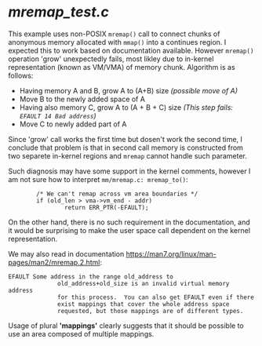 # _mremap_test.c_

This example uses non-POSIX `mremap()` call to connect chunks of anonymous memory allocated with `mmap()` into a continues region. I expected this to work based on documentation available. However `mremap()` operation 'grow' unexpectedly fails, most likley due to in-kernel representation (known as VM/VMA) of memory chunk.
Algorithm is as follows:
- Having memory A and B, grow A to (A+B) size _(possible move of A)_
- Move B to the newly added space of A
- Having also memory C, grow A to (A + B + C) size _(This step fails: `EFAULT 14 Bad address`)_
- Move C to newly added part of A

Since 'grow' call works the first time but dosen't work the second time, I conclude that problem is that in second call memory is constructed from two separete in-kernel regions and `mremap` cannot handle such parameter.

Such diagnosis may have some support in the kernel comments, however I am not sure how to interpret `mm/mremap.c: mremap_to()`:
``` 
        /* We can't remap across vm area boundaries */
        if (old_len > vma->vm_end - addr)
                return ERR_PTR(-EFAULT);
```
On the other hand, there is no such requirement in the documentation, and it would be surprising to make the user space call dependent on the kernel representation. 

We may also read in documentation https://man7.org/linux/man-pages/man2/mremap.2.html:
```
EFAULT Some address in the range old_address to
              old_address+old_size is an invalid virtual memory address
              for this process.  You can also get EFAULT even if there
              exist mappings that cover the whole address space
              requested, but those mappings are of different types.
```
Usage of plural **'mappings'** clearly suggests that it should be possible to use an area composed of multiple mappings.
